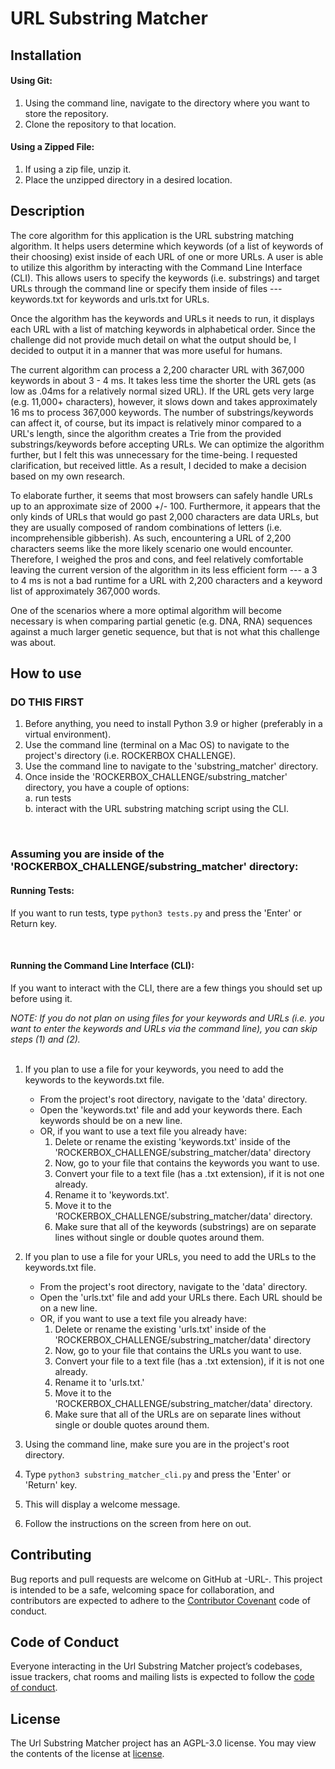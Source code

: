 # URL Substring Matcher

## Installation

#### Using Git:
1. Using the command line, navigate to the directory where you want to store the repository. 
3. Clone the repository to that location.

#### Using a Zipped File:
1. If using a zip file, unzip it.
2. Place the unzipped directory in a desired location.

## Description
The core algorithm for this application is the URL substring matching algorithm. It helps users determine which keywords (of a list of keywords of their choosing) exist inside of each URL of one or more URLs. A user is able to utilize this algorithm by interacting with the Command Line Interface (CLI). This allows users to specify the keywords (i.e. substrings) and target URLs through the command line or specify them inside of files --- keywords.txt for keywords and urls.txt for URLs.

Once the algorithm has the keywords and URLs it needs to run, it displays each URL with a list of matching keywords in alphabetical order. Since the challenge did not provide much detail on what the output should be, I decided to output it in a manner that was more useful for humans.

The current algorithm can process a 2,200 character URL with 367,000 keywords in about 3 - 4 ms. It takes less time the shorter the URL gets (as low as .04ms for a relatively normal sized URL). If the URL gets very large (e.g. 11,000+ characters), however, it slows down and takes approximately 16 ms to process 367,000 keywords. The number of substrings/keywords can affect it, of course, but its impact is relatively minor compared to a URL's length, since the algorithm creates a Trie from the provided substrings/keywords before accepting URLs. We can optimize the algorithm further, but I felt this was unnecessary for the time-being. I requested clarification, but received little. As a result, I decided to make a decision based on my own research.

To elaborate further, it seems that most browsers can safely handle URLs up to an approximate size of 2000 +/- 100. Furthermore, it appears that the only kinds of URLs that would go past 2,000 characters are data URLs, but they are usually composed of random combinations of letters (i.e. incomprehensible gibberish). As such, encountering a URL of 2,200 characters seems like the more likely scenario one would encounter. Therefore, I  weighed the pros and cons, and feel relatively comfortable leaving the current version of the algorithm in its less efficient form --- a 3 to 4 ms is not a bad runtime for a URL with 2,200 characters and a keyword list of approximately 367,000 words.

One of the scenarios where a more optimal algorithm will become necessary is when comparing partial genetic (e.g. DNA, RNA) sequences against a much larger genetic sequence, but that is not what this challenge was about.
## How to use

### DO THIS FIRST
1. Before anything, you need to install Python 3.9 or higher (preferably in a virtual environment). 
2. Use the command line (terminal on a Mac OS) to navigate to the project's directory (i.e. ROCKERBOX CHALLENGE).
3. Use the command line to navigate to the 'substring_matcher' directory.
4. Once inside the 'ROCKERBOX_CHALLENGE/substring_matcher' directory, you have a couple of options:
   <br>a. run tests
   <br>b. interact with the URL substring matching script using the CLI.

<br>

### Assuming you are inside of the 'ROCKERBOX_CHALLENGE/substring_matcher' directory:

#### Running Tests:
If you want to run tests, type `python3 tests.py` and press the 'Enter' or Return key.

<br>

#### Running the Command Line Interface (CLI):
If you want to interact with the CLI, there are a few things you should set up before using it.

*NOTE: If you do not plan on using files for your keywords and URLs (i.e. you want to enter the keywords and URLs via the command line), you can skip steps (1) and (2).*
<br>
<br>

1. If you plan to use a file for your keywords, you need to add the keywords to the keywords.txt file.
   - From the project's root directory, navigate to the 'data' directory.
   - Open the 'keywords.txt' file and add your keywords there. Each keywords should be on a new line.
   - OR, if you want to use a text file you already have:
     1. Delete or rename the existing 'keywords.txt' inside of the 'ROCKERBOX_CHALLENGE/substring_matcher/data' directory
     2. Now, go to your file that contains the keywords you want to use.
     3. Convert your file to a text file (has a .txt extension), if it is not one already.
     4. Rename it to 'keywords.txt'.
     5. Move it to the 'ROCKERBOX_CHALLENGE/substring_matcher/data' directory.
     6. Make sure that all of the keywords (substrings) are on separate lines without single or double quotes around them.
   
2. If you plan to use a file for your URLs, you need to add the URLs to the keywords.txt file.
   - From the project's root directory, navigate to the 'data' directory.
   - Open the 'urls.txt' file and add your URLs there. Each URL should be on a new line.
   - OR, if you want to use a text file you already have:
     1. Delete or rename the existing 'urls.txt' inside of the 'ROCKERBOX_CHALLENGE/substring_matcher/data' directory
     2. Now, go to your file that contains the URLs you want to use.
     3. Convert your file to a text file (has a .txt extension), if it is not one already.
     4. Rename it to 'urls.txt.'
     5. Move it to the 'ROCKERBOX_CHALLENGE/substring_matcher/data' directory.
     6. Make sure that all of the URLs are on separate lines without single or double quotes around them.
   
3. Using the command line, make sure you are in the project's root directory.
4. Type `python3 substring_matcher_cli.py` and press the 'Enter' or 'Return' key.
5. This will display a welcome message.
6. Follow the instructions on the screen from here on out.

## Contributing

Bug reports and pull requests are welcome on GitHub at -URL-. This project is intended to be a safe, welcoming space for collaboration, and contributors are expected to adhere to the [Contributor Covenant](http://contributor-covenant.org) code of conduct.

## Code of Conduct

Everyone interacting in the Url Substring Matcher project’s codebases, issue trackers, chat rooms and mailing lists is expected to follow the [code of conduct](https://github.com/AAM77/rockerbox_challenge/blob/main/CODE_OF_CONDUCT.md).

## License
The Url Substring Matcher project has an AGPL-3.0 license. You may view the contents of the license at [license](https://github.com/AAM77/rockerbox_challenge/blob/main/LICENSE.md).
